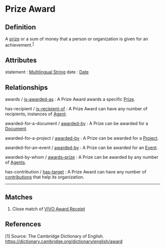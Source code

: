 # Prize Award

## Definition
A [prize](../entities/Prize.md) or a sum of money that a person or organization is given for an achievement.<sup>[1](#fn1)</sup>

## Attributes

statement : [Multilingual String](../datatypes/Multilingual_String.md)
date : [Date](../datatypes/Date.md)

## Relationships

<a name="rel__awards">awards</a> / [is-awarded-as](../entities/Prize.md#user-content-rel__is-awarded-as) : A Prize Award awards a specific [Prize](../entities/Prize.md).

<a name="rel__has-recipient">has-recipient</a> / [is-recipient-of](../entities/Agent.md#user-content-rel__is-recipient-of) : A Prize Award can have any number of recipients, instances of [Agent](../entities/Agent.md).

<a name="rel__awarded-for-a-document">awarded-for-a-document</a> / [awarded-by](../entities/Document.md#user-content-rel__awarded-by) : A Prize can be awarded for a [Document](../entities/Document.md).

<a name="rel__awarded-for-a-project">awarded-for-a-project</a> / [awarded-by](../entities/Project.md#user-content-rel__awarded-by) : A Prize can be awarded for a [Project](../entities/Project.md).

<a name="rel__awarded-for-an-event">awarded-for-an-event</a> / [awarded-by](../entities/Event.md#user-content-rel__awarded-by) : A Prize can be awarded for an [Event](../entities/Event.md).

<a name="rel__awarded-by-whom">awarded-by-whom</a> / [awards-prize](../entities/Event.md#user-content-rel__awards-prize) : A Prize can be awarded by any number of [Agents](../entities/Agent.md).

<a name="rel__has-contribution">has-contribution</a> / [has-target](../entities/Contribution_to_Prize_Award.md#user-content-rel__has-target) : A Prize Award can have any number of [contributions](../entities/Contribution_to_Prize_Award.md) that help its organization.


---
## Matches
1. Close match of [VIVO Award Receipt](http://vivoweb.org/ontology/core#AwardReceipt)

## References
<a name="fn1">\[1\]</a> Source: The Cambridge Dictionary of English. https://dictionary.cambridge.org/dictionary/english/award
